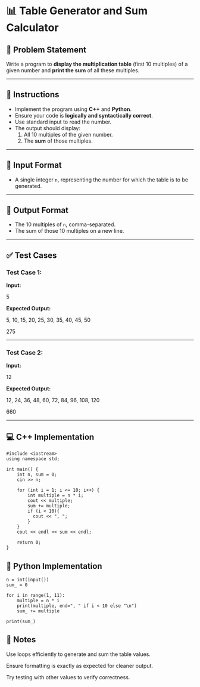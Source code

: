# 📊 Table Generator and Sum Calculator

## 📝 Problem Statement

Write a program to **display the multiplication table** (first 10 multiples) of a given number and **print the sum** of all these multiples.

---

## 📌 Instructions

- Implement the program using **C++** and **Python**.
- Ensure your code is **logically and syntactically correct**.
- Use standard input to read the number.
- The output should display:
  1. All 10 multiples of the given number.
  2. The **sum** of those multiples.

---

## 🔢 Input Format

- A single integer `n`, representing the number for which the table is to be generated.

---

## 🎯 Output Format

- The 10 multiples of `n`, comma-separated.
- The sum of those 10 multiples on a new line.

---

## ✅ Test Cases

### Test Case 1:
**Input:**

5


**Expected Output:**

5, 10, 15, 20, 25, 30, 35, 40, 45, 50

275


---

### Test Case 2:
**Input:**

12

**Expected Output:**

12, 24, 36, 48, 60, 72, 84, 96, 108, 120 

660

---

## 💻 C++ Implementation

```
#include <iostream>
using namespace std;

int main() {
    int n, sum = 0;
    cin >> n;

    for (int i = 1; i <= 10; i++) {
        int multiple = n * i;
        cout << multiple;
        sum += multiple;
        if (i < 10){
          cout << ", ";
        } 
    }
    cout << endl << sum << endl;

    return 0;
}

```

## 🐍 Python Implementation
```
n = int(input())
sum_ = 0

for i in range(1, 11):
    multiple = n * i
    print(multiple, end=", " if i < 10 else "\n")
    sum_ += multiple

print(sum_)

```
## 📘 Notes
Use loops efficiently to generate and sum the table values.

Ensure formatting is exactly as expected for cleaner output.

Try testing with other values to verify correctness.